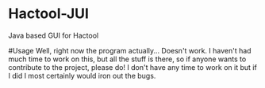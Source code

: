 # Hactool-JUI
Java based GUI for Hactool

#Usage
Well, right now the program actually... Doesn't work. I haven't had much time to work on this, but all the stuff is there, so if anyone wants to contribute to the project, please do! I don't have any time to work on it but if I did I most certainly would iron out the bugs.
